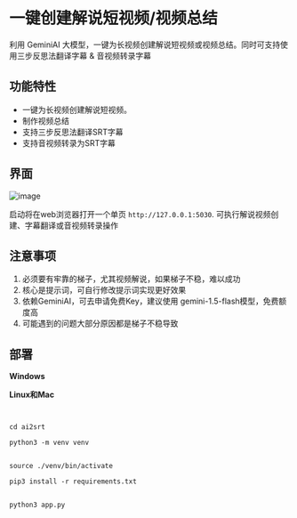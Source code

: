 
# 一键创建解说短视频/视频总结

利用 GeminiAI 大模型，一键为长视频创建解说短视频或视频总结。同时可支持使用三步反思法翻译字幕 & 音视频转录字幕


## 功能特性

- 一键为长视频创建解说短视频。
- 制作视频总结
- 支持三步反思法翻译SRT字幕
- 支持音视频转录为SRT字幕
 
## 界面

![image](https://github.com/user-attachments/assets/aeb39f4f-9eb0-4c5d-b776-386a67b99a22)


启动将在web浏览器打开一个单页 `http://127.0.0.1:5030`. 可执行解说视频创建、字幕翻译或音视频转录操作

## 注意事项

1. 必须要有牢靠的梯子，尤其视频解说，如果梯子不稳，难以成功
2. 核心是提示词，可自行修改提示词实现更好效果
3. 依赖GeminiAI，可去申请免费Key，建议使用 gemini-1.5-flash模型，免费额度高
4. 可能遇到的问题大部分原因都是梯子不稳导致


## 部署

**Windows**




**Linux和Mac**


```


cd ai2srt

python3 -m venv venv 


source ./venv/bin/activate

pip3 install -r requirements.txt


python3 app.py


```



